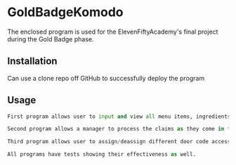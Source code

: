 # GoldBadgeKomodo

The enclosed program is used for the ElevenFiftyAcademy's final project during the Gold Badge phase. 

## Installation

Can use a clone repo off GitHub to successfully deploy the program



## Usage

```python
First program allows user to input and view all menu items, ingredients, and meals. It also allows user to edit these as neccesary. 

Second program allows a manager to process the claims as they come in for an insurance company. User can also input new claims. 

Third program allows user to assign/deassign different door code access. Program also allows user to create a new badge and assign similar properties. 

All programs have tests showing their effectiveness as well.
```



